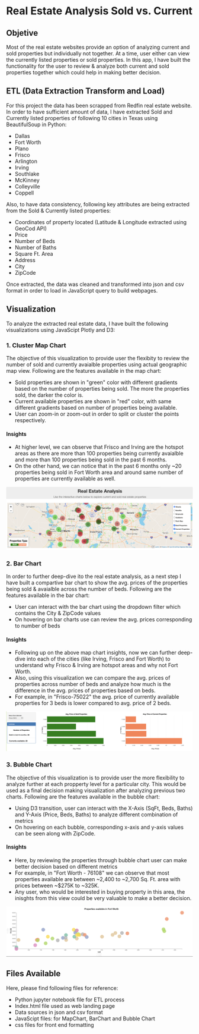 # Real Estate Analysis Sold vs. Current

## Objetive
Most of the real estate websites provide an option of analyzing current and sold properties but individually not together. At a time, user either can view the currently listed properties or sold properties. In this app, I have built the functionality for the user to review & analyze both current and sold properties together which could help in making better decision.

## ETL (Data Extraction Transform and Load)
 For this project the data has been scrapped from Redfin real estate website. In order to have sufficient amount of data, I have extracted Sold and Currently listed properties of following 10 cities in Texas using BeautifulSoup in Python:
- Dallas
- Fort Worth
- Plano
- Frisco
- Arlington
- Irving
- Southlake
- McKinney
- Colleyville
- Coppell

Also, to have data consistency, following key attributes are being extracted from the Sold & Currently listed properties:
- Coordinates of property located (Latitude & Longitude extracted using GeoCod API)
- Price
- Number of Beds
- Number of Baths
- Square Ft. Area
- Address
- City
- ZipCode

Once extracted, the data was cleaned and transformed into json and csv format in order to load in JavaScript query to build webpages.

## Visualization
To analyze the extracted real estate data, I have built the following visualizations using JavaScipt Plotly and D3:

### 1. Cluster Map Chart
The objective of this visualization to provide user the flexibity to review the number of sold and currently avaialble properties using actual geographic map view. Following are the features available in the map chart:
- Sold properties are shown in "green" color with different gradients based on the number of properties being sold. The more the properties sold, the darker the color is.
- Current available properties are shown in "red" color, with same different gradients based on number of properties being available.
- User can zoom-in or zoom-out in order to split or cluster the points respectively. 

#### Insights
- At higher level, we can observe that Frisco and Irving are the hotspot areas as there are more than 100 properties being currently avaialble and more than 100 properties being sold in the past 6 months.
- On the other hand, we can notice that in the past 6 months only ~20 properties being sold in Fort Worth area and around same number of properties are currently available as well.

![map_chart](Images/map_chart.png)

### 2. Bar Chart
In order to further deep-dive ito the real estate analysis, as a next step I have built a compartive bar chart to show the avg. prices of the properties being sold & avaialble across the number of beds. Following are the features available in the bar chart:
- User can interact with the bar chart using the dropdown filter which contains the City & ZipCode values
- On hovering on bar charts use can review the avg. prices corresponding to number of beds

#### Insights
- Following up on the above map chart insights, now we can further deep-dive into each of the cities (like Irving, Frisco and Fort Worth) to understand why Frisco & Irving are hotspot areas and why not Fort Worth.
- Also, using this visualization we can compare the avg. prices of properties across number of beds and analyze how much is the difference in the avg. prices of properties based on beds.
- For example, in "Frisco-75022" the avg. price of currently available properties for 3 beds is lower compared to avg. price of 2 beds.

![bar_chart](Images/bar_chart.png)

### 3. Bubble Chart
The objective of this visualization is to provide user the more flexibility to analyze further at each propperty level for a particular city. This would be used as a final decision making visualization after analyzing previous two charts. Following are the features available in the bubble chart:
- Using D3 transition, user can interact with the X-Axis (SqFt, Beds, Baths) and Y-Axis (Price, Beds, Baths) to analyze different combination of metrics 
- On hovering on each bubble, corresponding x-axis and y-axis values can be seen along with ZipCode.
#### Insights
- Here, by reviewing the properties through bubble chart user can make better decision based on different metrics
- For example, in "Fort Worth - 76108" we can observe that most properties available are between ~2,400 to ~2,700 Sq. Ft. area with prices between ~$275K to ~325K.
- Any user, who would be interested in buying property in this area, the inisghts from this view could be very valuable to make a better decision.

![bubble_chart](Images/bubble_chart.png)

## Files Available
Here, please find following files for reference:
- Python jupyter notebook file for ETL process
- Index.html file used as web landing page
- Data sources in json and csv format
- JavaScipt files: for MapChart, BarChart and Bubble Chart
- css files for front end formatting
